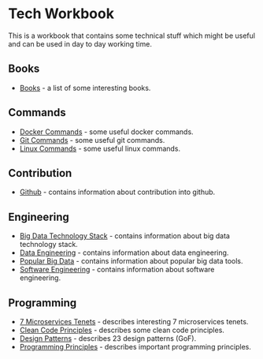 # Tech Workbook

This is a workbook that contains some technical stuff which might be useful and can be used in day to day working time.

## Books

* [Books](books/books.md "Books") - a list of some interesting books.

## Commands

* [Docker Commands](commands/docker-commands.md "Docker Commands") - some useful docker commands.
* [Git Commands](commands/git-commands.md "Git Commands") - some useful git commands.
* [Linux Commands](commands/linux-commands.md "Linux Commands") - some useful linux commands.

## Contribution

* [Github](contribution/github.md "Github") - contains information about contribution into github. 

## Engineering 

* [Big Data Technology Stack](engineering/big-data-technologystack.md "Big Data Technology Stack") - contains information about big data technology stack. 
* [Data Engineering](engineering/data-engineering.md "Data Engineering") - contains information about data engineering. 
* [Popular Big Data](engineering/popular-big-data.md "Popular Big Data") - contains information about popular big data tools. 
* [Software Engineering](engineering/software-engineering.md "Software Engineering") - contains information about software engineering. 

## Programming 

* [7 Microservices Tenets](programming/7-microservices-tenets.md "7 Microservices Tenets") - describes interesting 7 microservices tenets.
* [Clean Code Principles](programming/clean-code-principles.md "Programming Principles") - describes some clean code principles.
* [Design Patterns](programming/design-patterns.md "Design Patterns") - describes 23 design patterns (GoF).
* [Programming Principles](programming/principles.md "Programming Principles") - describes important programming principles.